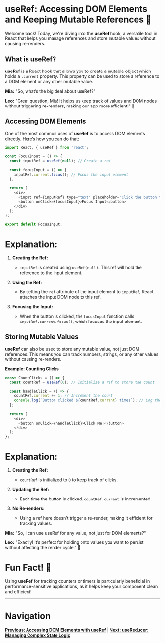 
# useRef: Accessing DOM Elements and Keeping Mutable References 🔗

Welcome back! Today, we're diving into the **useRef** hook, a versatile tool in React that helps you manage references and store mutable values without causing re-renders.

## What is useRef?

**useRef** is a React hook that allows you to create a mutable object which holds a `.current` property. This property can be used to store a reference to a DOM element or any other mutable value.

**Mia:** "So, what’s the big deal about useRef?"

**Leo:** "Great question, Mia! It helps us keep track of values and DOM nodes without triggering re-renders, making our app more efficient!" 🚀

## Accessing DOM Elements

One of the most common uses of **useRef** is to access DOM elements directly. Here’s how you can do that:

```javascript
import React, { useRef } from 'react';

const FocusInput = () => {
  const inputRef = useRef(null); // Create a ref

  const focusInput = () => {
    inputRef.current.focus(); // Focus the input element
  };

  return (
    <div>
      <input ref={inputRef} type="text" placeholder="Click the button to focus me!" />
      <button onClick={focusInput}>Focus Input</button>
    </div>
  );
};

export default FocusInput;
```

# Explanation:

1. **Creating the Ref:**
   - `inputRef` is created using `useRef(null)`. This ref will hold the reference to the input element.

2. **Using the Ref:**
   - By setting the `ref` attribute of the input element to `inputRef`, React attaches the input DOM node to this ref.

3. **Focusing the Input:**
   - When the button is clicked, the `focusInput` function calls `inputRef.current.focus()`, which focuses the input element.

## Storing Mutable Values

**useRef** can also be used to store any mutable value, not just DOM references. This means you can track numbers, strings, or any other values without causing re-renders.

**Example: Counting Clicks**

```javascript
const CountClicks = () => {
  const countRef = useRef(0); // Initialize a ref to store the count

  const handleClick = () => {
    countRef.current += 1; // Increment the count
    console.log(`Button clicked ${countRef.current} times`); // Log the current count
  };

  return (
    <div>
      <button onClick={handleClick}>Click Me!</button>
    </div>
  );
};
```

# Explanation:

1. **Creating the Ref:**
   - `countRef` is initialized to `0` to keep track of clicks.

2. **Updating the Ref:**
   - Each time the button is clicked, `countRef.current` is incremented.

3. **No Re-renders:**
   - Using a ref here doesn’t trigger a re-render, making it efficient for tracking values.

**Mia:** "So, I can use useRef for any value, not just for DOM elements?"

**Leo:** "Exactly! It’s perfect for holding onto values you want to persist without affecting the render cycle." 🎉

# Fun Fact! 🎉

Using **useRef** for tracking counters or timers is particularly beneficial in performance-sensitive applications, as it helps keep your component clean and efficient!

---

# Navigation

**[Previous: Accessing DOM Elements with useRef](./useRef.md)** | **[Next: useReducer: Managing Complex State Logic](./useReducer.md)**
